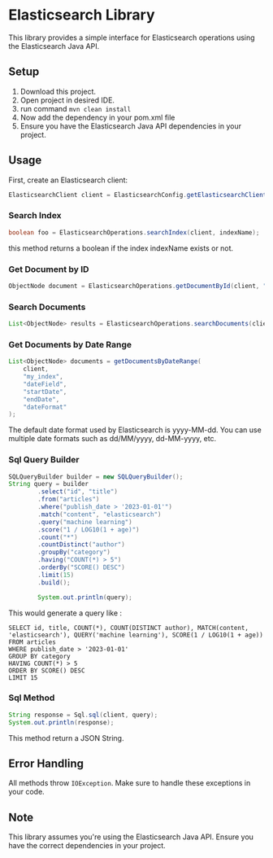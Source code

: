 # Elasticsearch Library

This library provides a simple interface for Elasticsearch operations using the Elasticsearch Java API.

## Setup

1. Download this project.
2. Open project in desired IDE.
3. run command
 ``` mvn clean install ```
4. Now add the dependency in your pom.xml file
5. Ensure you have the Elasticsearch Java API dependencies in your project.

## Usage

First, create an Elasticsearch client:

```java
ElasticsearchClient client = ElasticsearchConfig.getElasticsearchClient("username", "password");
```

### Search Index
```java
boolean foo = ElasticsearchOperations.searchIndex(client, indexName);
```
this method returns a boolean if the index indexName exists or not.

### Get Document by ID

```java
ObjectNode document = ElasticsearchOperations.getDocumentById(client, "index_name", "document_id");
```

### Search Documents

```java
List<ObjectNode> results = ElasticsearchOperations.searchDocuments(client, "index_name", "search_term", "field_name");
```

### Get Documents by Date Range

```java
List<ObjectNode> documents = getDocumentsByDateRange(
    client,
    "my_index",
    "dateField",
    "startDate",
    "endDate",
    "dateFormat"
);
```

The default date format used by Elasticsearch is yyyy-MM-dd. 
You can use multiple date formats such as dd/MM/yyyy, dd-MM-yyyy, etc.

### Sql Query Builder

```java
SQLQueryBuilder builder = new SQLQueryBuilder();
String query = builder
        .select("id", "title")
        .from("articles")
        .where("publish_date > '2023-01-01'")
        .match("content", "elasticsearch")
        .query("machine learning")
        .score("1 / LOG10(1 + age)")
        .count("*")
        .countDistinct("author")
        .groupBy("category")
        .having("COUNT(*) > 5")
        .orderBy("SCORE() DESC")
        .limit(15)
        .build();

        System.out.println(query);
```
This would generate a query like :
```chatinput
SELECT id, title, COUNT(*), COUNT(DISTINCT author), MATCH(content, 'elasticsearch'), QUERY('machine learning'), SCORE(1 / LOG10(1 + age)) 
FROM articles 
WHERE publish_date > '2023-01-01' 
GROUP BY category 
HAVING COUNT(*) > 5 
ORDER BY SCORE() DESC 
LIMIT 15
```

### Sql Method

```java
String response = Sql.sql(client, query);
System.out.println(response);
```
This method return a JSON String.

## Error Handling

All methods throw `IOException`. Make sure to handle these exceptions in your code.

## Note

This library assumes you're using the Elasticsearch Java API. Ensure you have the correct dependencies in your project.

